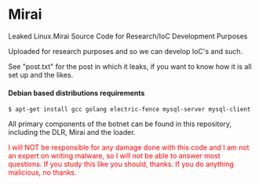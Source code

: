 # Mirai
Leaked Linux.Mirai Source Code for Research/IoC Development Purposes

Uploaded for research purposes and so we can develop IoC's and such.

See "post.txt" for the post in which it leaks, if you want to know how it is all set up and the likes.

#### Debian based distributions requirements

`$ apt-get install gcc golang electric-fence mysql-server mysql-client`

All primary components of the botnet can be found in this repository, including the DLR, Mirai and the loader.

<font color="red">I will NOT be responsible for any damage done with this code and I am not an expert on writing malware, so I will not be able to answer most questions. If you study this like you should, thanks. If you do anything malicious, no thanks.</font>
